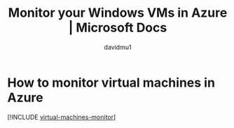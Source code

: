 ﻿---
title: Monitor your Windows VMs in Azure | Microsoft Docs
description: Learn about monitoring options for Windows virtual machines in Azure.
services: virtual-machines-windows
documentationcenter: ''
author: davidmu1
manager: timlt
editor: tysonn
tags: azure-resource-manager

ms.assetid:
ms.service: virtual-machines-windows
ms.workload: infrastructure-services
ms.tgt_pltfrm: vm-windows
ms.date: 08/14/2017
ms.author: davidmu
---

# How to monitor virtual machines in Azure

[!INCLUDE [virtual-machines-monitor](../../../includes/virtual-machines-monitor.md)]
